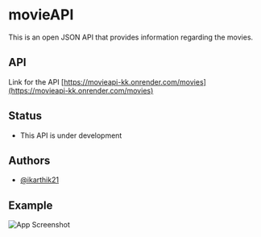 
# movieAPI

This is an open JSON API that provides information regarding the movies.

## API 


Link for the API [https://movieapi-kk.onrender.com/movies](https://movieapi-kk.onrender.com/movies)
 
## Status

- This API  is under development

## Authors

- [@ikarthik21](https://github.com/ikarthik21)



## Example
![App Screenshot](https://i.ibb.co/SNWVf6j/exmple.png)

 



 
